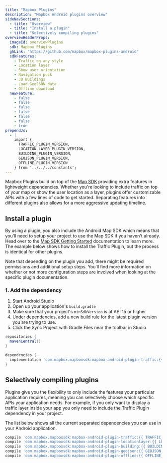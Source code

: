 ```yaml
---
title: "Mapbox Plugins"
description: "Mapbox Android plugins overview"
sideNavSections:
  - title: "Overview"
  - title: "Install a plugin"
  - title: "Selectively compiling plugins"
overviewHeaderProps:
  imageId: overviewPlugins
  sdk: Mapbox Plugins
  ghLink: "https://github.com/mapbox/mapbox-plugins-android"
  sdkFeatures:
    - Traffic on any style
    - Location layer
    - Show user orientation
    - Navigation puck
    - 3D Buildings
    - Load GeoJSON data
    - Offline download
  newFeature:
    - false
    - false
    - false
    - false
    - false
    - false
    - true  
prependJs:
  - |
    import {
      TRAFFIC_PLUGIN_VERSION,
      LOCATION_LAYER_PLUGIN_VERSION,
      BUILDING_PLUGIN_VERSION,
      GEOJSON_PLUGIN_VERSION,
      OFFLINE_PLUGIN_VERSION
    } from '../../../constants';
---
```

Mapbox Plugins build on top of the [Map SDK](/android-docs/map-sdk/overview/getting-started/) providing extra features in lightweight dependencies. Whether you're looking to include traffic on top of your map or show the user location as a layer, plugins offer customizable APIs with a few lines of code to get started. Separating features into different plugins also allows for a more aggressive updating timeline.

## Install a plugin

By using a plugin, you also include the Android Map SDK which means that you'll need to setup your project to use the Map SDK if you haven't already. Head over to the [Map SDK Getting Started](/android-docs/map-sdk/overview) documentation to learn more. The example below shows how to install the Traffic Plugin, but the process is identical for other plugins.

Note that depending on the plugin you add, there might be required permissions and additional setup steps. You'll find more information on whether or not more configuration steps are involved when looking at the specific plugin documentation.

### 1. Add the dependency

1. Start Android Studio
2. Open up your application's `build.gradle`
3. Make sure that your project's `minSdkVersion` is at API 15 or higher
4. Under dependencies, add a new build rule for the latest plugin version you are trying to use.
5. Click the Sync Project with Gradle Files near the toolbar in Studio.

```groovy
repositories {
  mavenCentral()
}

dependencies {
  implementation 'com.mapbox.mapboxsdk:mapbox-android-plugin-traffic:{{ TRAFFIC_PLUGIN_VERSION }}'
}
```

## Selectively compiling plugins

Plugins give you the flexibility to only include the features your particular application requires, meaning you can selectively choose which specific APIs your application needs. For example, if you only want to display a traffic layer inside your app you only need to include the Traffic Plugin dependency in your project.

The list below shows all the current separated dependencies you can use in your Android application.

```groovy
compile 'com.mapbox.mapboxsdk:mapbox-android-plugin-traffic:{{ TRAFFIC_PLUGIN_VERSION }}'
compile 'com.mapbox.mapboxsdk:mapbox-android-plugin-locationlayer:{{ LOCATION_LAYER_PLUGIN_VERSION }}'
compile 'com.mapbox.mapboxsdk:mapbox-android-plugin-building:{{ BUILDING_PLUGIN_VERSION }}'
compile 'com.mapbox.mapboxsdk:mapbox-android-plugin-geojson:{{ GEOJSON_PLUGIN_VERSION }}'
compile 'com.mapbox.mapboxsdk:mapbox-android-plugin-offline:{{ OFFLINE_PLUGIN_VERSION }}'
```
